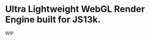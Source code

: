 Ultra Lightweight WebGL Render Engine built for JS13k.
======================================================

WIP